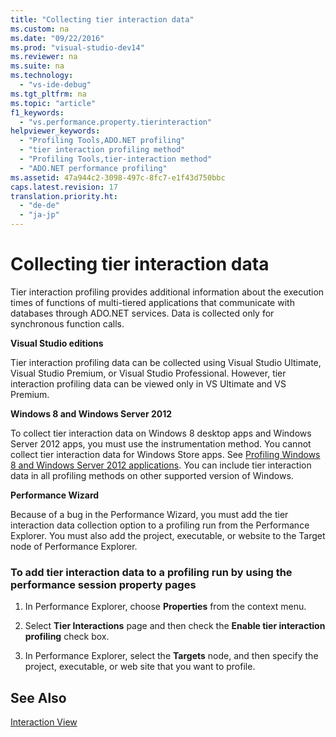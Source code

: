 ```yaml
---
title: "Collecting tier interaction data"
ms.custom: na
ms.date: "09/22/2016"
ms.prod: "visual-studio-dev14"
ms.reviewer: na
ms.suite: na
ms.technology: 
  - "vs-ide-debug"
ms.tgt_pltfrm: na
ms.topic: "article"
f1_keywords: 
  - "vs.performance.property.tierinteraction"
helpviewer_keywords: 
  - "Profiling Tools,ADO.NET profiling"
  - "tier interaction profiling method"
  - "Profiling Tools,tier-interaction method"
  - "ADO.NET performance profiling"
ms.assetid: 47a944c2-3098-497c-8fc7-e1f43d750bbc
caps.latest.revision: 17
translation.priority.ht: 
  - "de-de"
  - "ja-jp"
---
```

# Collecting tier interaction data
Tier interaction profiling provides additional information about the execution times of functions of multi-tiered applications that communicate with databases through ADO.NET services. Data is collected only for synchronous function calls.  
  
 **Visual Studio editions**  
  
 Tier interaction profiling data can be collected using Visual Studio Ultimate, Visual Studio Premium, or Visual Studio Professional. However, tier interaction profiling data can be viewed only in VS Ultimate and VS Premium.  
  
 **Windows 8 and Windows Server 2012**  
  
 To collect tier interaction data on Windows 8 desktop apps and Windows Server 2012 apps, you must use the instrumentation method. You cannot collect tier interaction data for Windows Store apps. See [Profiling Windows 8 and Windows Server 2012 applications](../VS_csharp/performance-tools-on-windows-8-and-windows-server-2012-applications.md). You can include tier interaction data in all profiling methods on other supported version of Windows.  
  
 **Performance Wizard**  
  
 Because of a bug in the Performance Wizard, you must add the tier interaction data collection option to a profiling run from the Performance Explorer. You must also add the project, executable, or website to the Target node of Performance Explorer.  
  
### To add tier interaction data to a profiling run by using the performance session property pages  
  
1.  In Performance Explorer, choose **Properties** from the context menu.  
  
2.  Select **Tier Interactions** page and then check the **Enable tier interaction profiling** check box.  
  
3.  In Performance Explorer, select the **Targets** node, and then specify the project, executable, or web site that you want to profile.  
  
## See Also  
 [Interaction View](../VS_csharp/tier-interactions-view.md)
